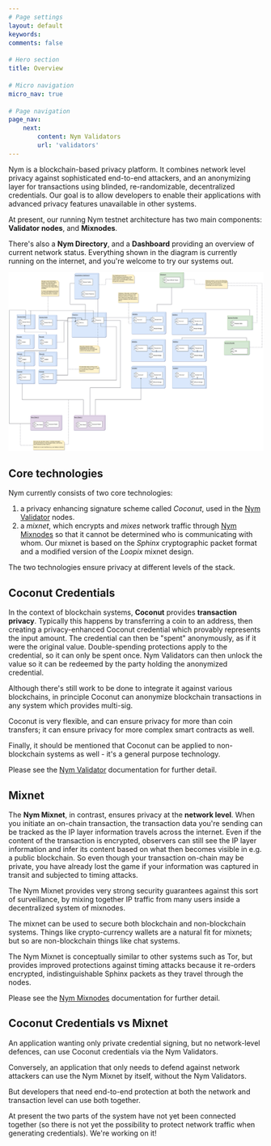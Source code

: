 ```yaml
---
# Page settings
layout: default
keywords:
comments: false

# Hero section
title: Overview

# Micro navigation
micro_nav: true

# Page navigation
page_nav:
    next:
        content: Nym Validators
        url: 'validators'
---
```


Nym is a blockchain-based privacy platform. It combines network level privacy against sophisticated end-to-end attackers, and an anonymizing layer for transactions using blinded, re-randomizable, decentralized credentials. Our goal is to allow developers to enable their applications with advanced privacy features unavailable in other systems.

At present, our running Nym testnet architecture has two main components: **Validator nodes**, and **Mixnodes**.

There's also a **Nym Directory**, and a **Dashboard** providing an overview of current network status. Everything shown in the diagram is currently running on the internet, and you're welcome to try our systems out.

![overview](assets/nym-testnet.png)

## Core technologies

Nym currently consists of two core technologies:

1. a privacy enhancing signature scheme called *Coconut*, used in the [Nym Validator](https://github.com/nymtech/nym-validator) nodes.
1. a *mixnet*, which encrypts and *mixes* network traffic through [Nym Mixnodes](https://github.com/nymtech/nym-mixnode) so that it cannot be determined who is communicating with whom. Our mixnet is based on the *Sphinx* cryptographic packet format and a modified version of the *Loopix* mixnet design.

The two technologies ensure privacy at different levels of the stack.

## Coconut Credentials

In the context of blockchain systems, **Coconut** provides **transaction privacy**. Typically this happens by transferring a coin to an address, then creating a privacy-enhanced Coconut credential which provably represents the input amount. The credential can then be "spent" anonymously, as if it were the original value. Double-spending protections apply to the credential, so it can only be spent once. Nym Validators can then unlock the value so it can be redeemed by the party holding the anonymized credential.

Although there's still work to be done to integrate it against various blockchains, in principle Coconut can anonymize blockchain transactions in any system which provides multi-sig.

Coconut is very flexible, and can ensure privacy for more than coin transfers; it can ensure privacy for more complex smart contracts as well.

Finally, it should be mentioned that Coconut can be applied to non-blockchain systems as well - it's a general purpose technology.

Please see the [Nym Validator](validators) documentation for further detail.

## Mixnet

The **Nym Mixnet**, in contrast, ensures privacy at the **network level**. When you initiate an on-chain transaction, the transaction data you're sending can be tracked as the IP layer information travels across the internet. Even if the content of the transaction is encrypted, observers can still see the IP layer information and infer its content based on what then becomes visible in e.g. a public blockchain. So even though your transaction on-chain may be private, you have already lost the game if your information was captured in transit and subjected to timing attacks.

The Nym Mixnet provides very strong security guarantees against this sort of surveillance, by mixing together IP traffic from many users inside a decentralized system of mixnodes.

The mixnet can be used to secure both blockchain and non-blockchain systems. Things like crypto-currency wallets are a natural fit for mixnets; but so are non-blockchain things like chat systems.

The Nym Mixnet is conceptually similar to other systems such as Tor, but provides improved protections against timing attacks because it re-orders encrypted, indistinguishable Sphinx packets as they travel through the nodes.

Please see the [Nym Mixnodes](mixnodes) documentation for further detail.

## Coconut Credentials vs Mixnet

An application wanting only private credential signing, but no network-level defences, can use Coconut credentials via the Nym Validators.

Conversely, an application that only needs to defend against network attackers can use the Nym Mixnet by itself, without the Nym Validators.

But developers that need end-to-end protection at both the network and transaction level can use both together.

At present the two parts of the system have not yet been connected together (so there is not yet the possibility to protect network traffic when generating credentials). We're working on it!
